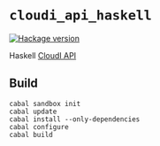 `cloudi_api_haskell`
====================

[![Hackage version](https://img.shields.io/hackage/v/cloudi.svg?label=Hackage)](https://hackage.haskell.org/package/cloudi)

Haskell [CloudI API](http://cloudi.org/api.html#1_Intro)

Build
-----

    cabal sandbox init
    cabal update
    cabal install --only-dependencies
    cabal configure
    cabal build

